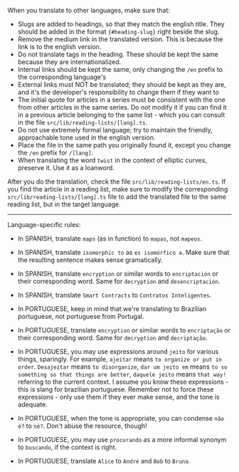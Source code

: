 When you translate to other languages, make sure that:

- Slugs are added to headings, so that they match the english title. They should be added in the format `{#heading-slug}` right beside the slug.
- Remove the medium link in the translated version. This is because the link is to the english version.
- Do not translate tags in the heading. These should be kept the same because they are internationalized.
- Internal links should be kept the same, only changing the `/en` prefix to the corresponding language's
- External links must NOT be translated; they should be kept as they are, and it's the developer's responsibility to change them if they want to
- The initial quote for articles in a series must be consistent with the one from other articles in the same series. Do not modify it if you can find it in a previous article belonging to the same list - which you can consult in the file `src/lib/reading-lists/[lang].ts`.
- Do not use extremely formal language; try to maintain the friendly, approachable tone used in the english version.
- Place the file in the same path you originally found it, except you change the `/en` prefix for `/[lang]`.
- When translating the word `twist` in the context of elliptic curves, preserve it. Use it as a loanword.

After you do the translation, check the file `src/lib/reading-lists/en.ts`. If you find the article in a reading list, make sure to modify the corresponding `src/lib/reading-lists/[lang].ts` file to add the translated file to the same reading list, but in the target language.

---

Language-specific rules:

- In SPANISH, translate `maps` (as in function) to `mapas`, not `mapeos`.
- In SPANISH, translate `isomorphic to` as `es isomórfico a`. Make sure that the resulting sentence makes sense gramatically.
- In SPANISH, translate `encryption` or similar words to `encriptación` or their corresponding word. Same for `decryption` and `desencriptación`.
- In SPANISH, translate `Smart Contracts` to `Contratos Inteligentes`.

- In PORTUGUESE, keep in mind that we're translating to Brazilian portuguese, not portuguese from Portugal.
- In PORTUGUESE, translate `encryption` or similar words to `encriptação` or their corresponding word. Same for `decryption` and `decriptação`.
- In PORTUGUESE, you may use expressions around `jeito` for various things, sparingly. For example, `ajeitar` means `to organize or put in order`. `Desajeitar` means `to disorganize`, `dar um jeito em` means `to so something so that things are better`, `daquele jeito` means `that way!` referring to the current context. I assume you know these expressions - this is slang for brazilian portuguese. Remember not to force these expressions - only use them if they ever make sense, and the tone is adequate.
- In PORTUGUESE, when the tone is appropriate, you can condense `não é?` to `né?`. Don't abuse the resource, though!
- In PORTUGUESE, you may use `procurando` as a more informal synonym to `buscando`, if the context is right.
- In PORTUGUESE, translate `Alice` to `André` and `Bob` to `Bruna`.
